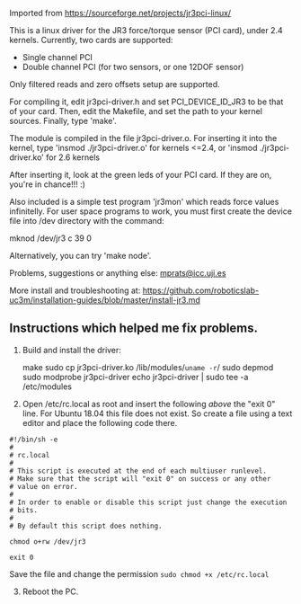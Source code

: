Imported from https://sourceforge.net/projects/jr3pci-linux/

This is a linux driver for the JR3 force/torque sensor (PCI card), under 2.4 kernels. Currently, two cards are supported:

- Single channel PCI
- Double channel PCI (for two sensors, or one 12DOF sensor)

Only filtered reads and zero offsets setup are supported.

For compiling it, edit jr3pci-driver.h and set PCI_DEVICE_ID_JR3 to be that of your card.
Then, edit the Makefile, and set the path to your kernel sources.
Finally, type 'make'.

The module is compiled in the file jr3pci-driver.o. For inserting it into the kernel, type 'insmod ./jr3pci-driver.o' for kernels <=2.4, or 'insmod ./jr3pci-driver.ko' for 2.6 kernels

After inserting it, look at the green leds of your PCI card. If they are on, you're in chance!!! :)

Also included is a simple test program 'jr3mon' which reads force values infinitelly. For user space programs to work, you must first create the device file into /dev directory with the command:

mknod /dev/jr3 c 39 0

Alternatively, you can try 'make node'.

Problems, suggestions or anything else: mprats@icc.uji.es

More install and troubleshooting at: https://github.com/roboticslab-uc3m/installation-guides/blob/master/install-jr3.md

## Instructions which helped me fix problems.

 1. Build and install the driver:

    make
    sudo cp jr3pci-driver.ko /lib/modules/`uname -r`/
    sudo depmod
    sudo modprobe jr3pci-driver
    echo jr3pci-driver | sudo tee -a /etc/modules

2. Open /etc/rc.local as root and insert the following *above* the "exit 0" line. For Ubuntu 18.04 this file does not exist. So create a file using a text editor and place the following code there.

```
#!/bin/sh -e
#
# rc.local
#
# This script is executed at the end of each multiuser runlevel.
# Make sure that the script will "exit 0" on success or any other
# value on error.
#
# In order to enable or disable this script just change the execution
# bits.
#
# By default this script does nothing.

chmod o+rw /dev/jr3

exit 0
```

Save the file and change the permission `sudo chmod +x /etc/rc.local`


3. Reboot the PC.

